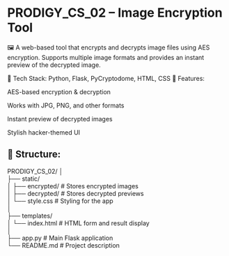 
# PRODIGY_CS_02 – Image Encryption Tool

🖼️ A web-based tool that encrypts and decrypts image files using AES encryption. Supports multiple image formats and provides an instant preview of the decrypted image.

🔹 Tech Stack: Python, Flask, PyCryptodome, HTML, CSS
🔹 Features:

AES-based encryption & decryption

Works with JPG, PNG, and other formats

Instant preview of decrypted images

Stylish hacker-themed UI

## 📂 Structure:

PRODIGY_CS_02/
│<br>
├── static/<br>
│ ├── encrypted/ # Stores encrypted images<br>
│ ├── decrypted/ # Stores decrypted previews<br>
│ └── style.css # Styling for the app<br>
│<br>
├── templates/<br>
│ └── index.html # HTML form and result display<br>
│<br>
├── app.py # Main Flask application<br>
└── README.md # Project description


